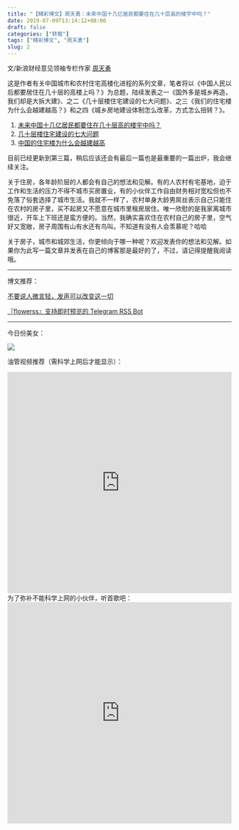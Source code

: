```yaml
---
title: "【精彩博文】周天勇：未来中国十几亿居民都要住在几十层高的楼宇中吗？"
date: 2019-07-09T13:14:12+08:00
draft: false
categories: ["转载"]
tags: ["精彩博文", "周天勇"]
slug: 2
---
```


文/新浪财经意见领袖专栏作家 [周天勇](http://finance.sina.com.cn/zl/author.d.html?uid=1785075601)  

这是作者有关中国城市和农村住宅高楼化进程的系列文章，笔者将以《中国人民以后都要居住在几十层的高楼上吗？》为总题，陆续发表之一《国外多是城乡再造，我们却是大拆大建》、之二《几十层楼住宅建设的七大问题》、之三《我们的住宅楼为什么会越建越高？》和之四《城乡房地建设体制怎么改革，方式怎么扭转？》。

1. [未来中国十几亿居民都要住在几十层高的楼宇中吗？](http://finance.sina.com.cn/zl/china/2019-06-27/zl-ihytcerk9747410.shtml)
2. [几十层楼住宅建设的七大问题](http://finance.sina.com.cn/zl/china/2019-07-01/zl-ihytcitk8887541.shtml)
3. [中国的住宅楼为什么会越建越高](http://finance.sina.com.cn/zl/china/2019-07-08/zl-ihytcitm0392730.shtml)

目前已经更新到第三篇，稍后应该还会有最后一篇也是最重要的一篇出炉，我会继续关注。

关于住房，各年龄阶层的人都会有自己的想法和见解。有的人农村有宅基地，迫于工作和生活的压力不得不城市买房置业，有的小伙伴工作自由财务相对宽松但也不免落了俗套选择了城市生活。我就不一样了，农村单身大龄男屌丝表示自己只能住在农村的房子里，买不起房又不愿意在城市里租房居住。唯一欣慰的是我家离城市很近，开车上下班还是蛮方便的。当然，我确实喜欢住在农村自己的房子里，空气好又宽敞，房子周围有山有水还有鸟叫。不知道有没有人会羡慕呢？哈哈

关于房子，城市和城郊生活，你更倾向于哪一种呢？欢迎发表你的想法和见解。如果你为此写一篇文章并发表在自己的博客那是最好的了，不过，请记得提醒我阅读哦。

---

博文推荐：

[不要说人微言轻，发声可以改变这一切](http://www.wangpei.net/2019/a-weibo-post-can-change-the-world/)

[『flowerss』支持即时预览的 Telegram RSS Bot](https://hesay.me/posts/flowerss/)

---

今日份美女：

![](https://img.dtz9.com/imgs/2019/07/9f49cceb24e4051f.jpg)



油管视频推荐（需科学上网后才能显示）：

<iframe width="100%" height="498" src="https://www.youtube.com/embed/W_QP506psq0" frameborder="0" allow="accelerometer; autoplay; encrypted-media; gyroscope; picture-in-picture" allowfullscreen></iframe>
为了弥补不能科学上网的小伙伴，听首歌吧：

<iframe height=498 width=100% src='http://player.youku.com/embed/XNDIyNTk4MzY1Ng==' frameborder=0 allowfullscreen></iframe>
